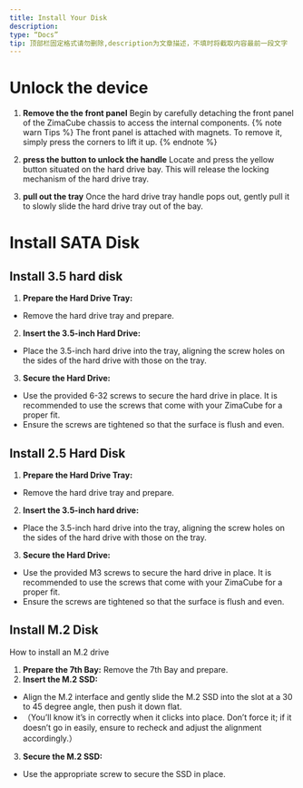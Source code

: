 ```yaml
---
title: Install Your Disk
description:
type: “Docs”
tip: 顶部栏固定格式请勿删除,description为文章描述，不填时将截取内容最前一段文字
---
```

# Unlock the device
1. **Remove the the front panel**
Begin by carefully detaching the front panel of the ZimaCube chassis to access the internal components.
{% note warn Tips %}
The front panel is attached with magnets. To remove it, simply press the corners to lift it up. 
{% endnote %}

3. **press the button to unlock the handle**
Locate and press the yellow button situated on the hard drive bay. This will release the locking mechanism of the hard drive tray.
4. **pull out the tray**
Once the hard drive tray handle pops out, gently pull it to slowly slide the hard drive tray out of the bay.
#  Install SATA Disk
## Install 3.5 hard disk
1. **Prepare the Hard Drive Tray:**
- Remove the hard drive tray and prepare.
2. **Insert the 3.5-inch Hard Drive:**
- Place the 3.5-inch hard drive into the tray, aligning the screw holes on the sides of the hard drive with those on the tray.
3. **Secure the Hard Drive:**
- Use the provided 6-32 screws to secure the hard drive in place. It is recommended to use the screws that come with your ZimaCube for a proper fit.
- Ensure the screws are tightened so that the surface is flush and even.
## Install 2.5 Hard Disk
1. **Prepare the Hard Drive Tray:**
- Remove the hard drive tray and prepare.
2. **Insert the 3.5-inch hard drive:**
- Place the 3.5-inch hard drive into the tray, aligning the screw holes on the sides of the hard drive with those on the tray.
3. **Secure the Hard Drive:**
- Use the provided M3 screws to secure the hard drive in place. It is recommended to use the screws that come with your ZimaCube for a proper fit.
- Ensure the screws are tightened so that the surface is flush and even.
##  Install M.2 Disk
How to install an M.2 drive
1. **Prepare the 7th Bay:**
Remove the 7th Bay and prepare.
2. **Insert the M.2 SSD:**
- Align the M.2 interface and gently slide the M.2 SSD into the slot at a 30 to 45 degree angle, then push it down flat. 
- （You’ll know it’s in correctly when it clicks into place. Don’t force it; if it doesn’t go in easily,  ensure to recheck and adjust the alignment accordingly.）
3. **Secure the M.2 SSD:**
- Use the appropriate screw to secure the SSD in place.  

